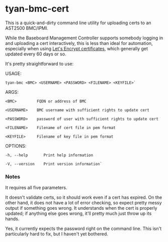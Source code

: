 # tyan-bmc-cert

This is a quick-and-dirty command line utility for uploading certs to an AST2500 BMC/IPMI.

While the Baseboard Management Controller supports somebody logging in and uploading a cert interactively, this is less than ideal for automation, especially when using [Let's Encrypt certificates](https://letsencrypt.org/), which generally get updated every 60 days or so.

It's pretty straightforward to use:

USAGE:

    tyan-bmc <BMC> <USERNAME> <PASSWORD> <FILENAME> <KEYFILE>`


ARGS:

    <BMC>         FQDN or address of BMC

    <USERNAME>    BMC username with sufficient rights to update cert
    
    <PASSWORD>    password of user with sufficient rights to update cert
    
    <FILENAME>    Filename of cert file in pem format
    
    <KEYFILE>     Filename of key file in pem format

OPTIONS:
    
    -h, --help       Print help information
    
    -V, --version    Print version information`

### Notes

It requires all five parameters.

It doesn't validate certs, so it should work even if a cert has expired.  On the other hand, it does not have a lot of error checking, so expect pretty messy output if something goes wrong.  It understands when the cert is properly updated; if anything else goes wrong, it'll pretty much
just throw up its hands.

Yes, it currently expects the password right on the command line.  This isn't particularly hard to fix, but I haven't yet bothered.
